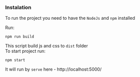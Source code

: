 ### Instalation
To run the project you need to have the `NodeJs` and `npm` installed

Run:
```
npm run build
```
This script build js and css to `dist` folder<br/>
To start project run: 
```
npm start
```
It will run by `serve` here -  http://localhost:5000/